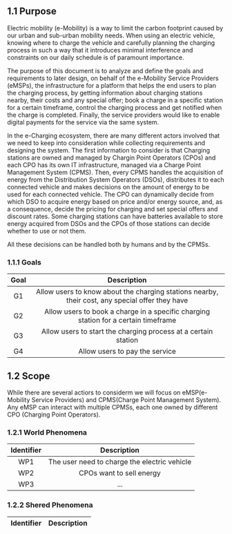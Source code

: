 ## 1.1 Purpose

Electric mobility (e-Mobility) is a way to limit the carbon footprint caused by our urban and sub-urban mobility needs. When using an electric vehicle, knowing where to charge the vehicle and carefully planning the charging process in such a way that it introduces minimal interference and constraints on our daily schedule is of paramount importance.

The purpose of this document is to analyze and define the goals and requirements to later design, on behalf of the e-Mobility Service Providers (eMSPs), the infrastructure for a platform that helps the end users to plan the charging process, by getting information about charging stations nearby, their costs and any special offer; book a charge in a specific station for a certain timeframe, control the charging process and get notified when the charge is completed. Finally, the service providers would like to enable digital payments for the service via the same system.

In the e-Charging ecosystem, there are many different actors involved that we need to keep into consideration while collecting requirements and designing the system. The first information to consider is that Charging stations are owned and managed by Chargin Point Operators (CPOs) and each CPO has its own IT infrastructure, managed via a Charge Point Management System (CPMS). Then, every CPMS handles the acquisition of energy from the Distribution System Operators (DSOs), distributes it to each connected vehicle and makes decisions on the amount of energy to be used for each connected vehicle. 
The CPO can dynamically decide from which DSO to acquire energy based on price and/or energy source, and, as a consequence, decide the pricing for charging and set special offers and discount rates.
Some charging stations can have batteries available to store energy acquired from DSOs and the CPOs of those stations can decide whether to use or not them.

All these decisions can be handled both by humans and by the CPMSs.

### 1.1.1 Goals 
| **Goal** | **Description** |
| :---:   | :---: | 
|G1| Allow users to know about the charging stations nearby, their cost, any special offer they have|
|G2| Allow users to book a charge in a specific charging station for a certain timeframe |
|G3| Allow users to start the charging process at a certain station |
|G4| Allow users to pay the service|


## 1.2 Scope 
While there are several actiors to considerm we will focus on eMSP(e-Mobility Service Providers) and CPMS(Charge Point Management System). Any eMSP can interact with multiple CPMSs, each one owned by different CPO (Charging Point Operators).

### 1.2.1 World Phenomena 
| Identifier | Description |
| :---:   | :---: | 
| WP1 | The user need to charge the electric vehicle |
| WP2 | CPOs want to sell energy |
| WP3 | ... |

### 1.2.2 Shered Phenomena 
| Identifier | Description |
| :---:   | :---: | 


